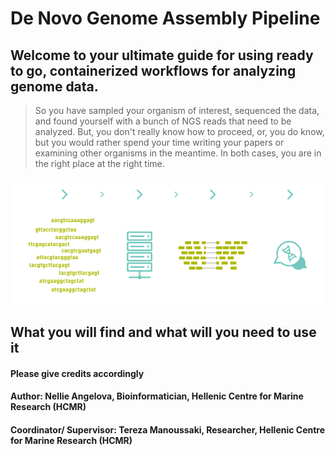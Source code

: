 # **De Novo Genome Assembly Pipeline**

## Welcome to your ultimate guide for using ready to go, containerized workflows for analyzing genome data.

> So you have sampled your organism of interest, sequenced the data, and found yourself with a bunch of NGS reads that need to be analyzed. But, you don't really know how to proceed, or, you do know, but you would rather spend your time writing your papers or examining other organisms in the meantime. In both cases, you are in the right place at the right time.

![From Reads to Genome](/de-novo.png )

## **What you will find and what will you need to use it**



#### Please give credits accordingly 
#### Author: Nellie Angelova, Bioinformatician, Hellenic Centre for Marine Research (HCMR)
#### Coordinator/ Supervisor: Tereza Manoussaki, Researcher, Hellenic Centre for Marine Research (HCMR)
